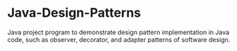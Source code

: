 # Java-Design-Patterns
Java project program to demonstrate design pattern implementation in Java code, such as observer, decorator, and adapter patterns of software design.
